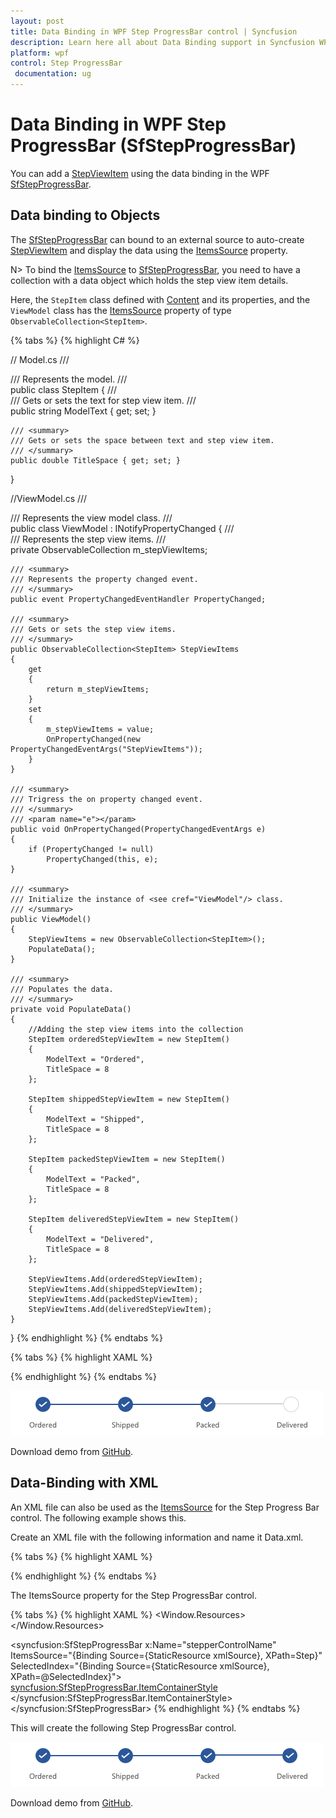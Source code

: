 ```yaml
---
layout: post
title: Data Binding in WPF Step ProgressBar control | Syncfusion
description: Learn here all about Data Binding support in Syncfusion WPF Step ProgressBar (SfStepProgressBar) control and more.
platform: wpf
control: Step ProgressBar
 documentation: ug
---
```


# Data Binding in WPF Step ProgressBar (SfStepProgressBar)

You can add a [StepViewItem](https://help.syncfusion.com/cr/wpf/Syncfusion.UI.Xaml.ProgressBar.StepViewItem.html) using the data binding in the WPF [SfStepProgressBar](https://help.syncfusion.com/cr/wpf/Syncfusion.UI.Xaml.ProgressBar.SfStepProgressBar.html).

## Data binding to Objects

The [SfStepProgressBar](https://help.syncfusion.com/cr/wpf/Syncfusion.UI.Xaml.ProgressBar.SfStepProgressBar.html) can bound to an external source to auto-create [StepViewItem](https://help.syncfusion.com/cr/wpf/Syncfusion.UI.Xaml.ProgressBar.StepViewItem.html) and display the data using the [ItemsSource](https://docs.microsoft.com/en-us/previous-versions/windows/silverlight/dotnet-windows-silverlight/ms593015(v=vs.95)#:~:text=You%20can%20add%20items%20to,items%20property%20are%20read%2Donly.) property.   

N> To bind the [ItemsSource](https://docs.microsoft.com/en-us/previous-versions/windows/silverlight/dotnet-windows-silverlight/ms593015(v=vs.95)#:~:text=You%20can%20add%20items%20to,items%20property%20are%20read%2Donly.) to [SfStepProgressBar](https://help.syncfusion.com/cr/wpf/Syncfusion.UI.Xaml.ProgressBar.SfStepProgressBar.html), you need to have a collection with a data object which holds the step view item details.

Here, the `StepItem` class defined with [Content](https://docs.microsoft.com/en-us/dotnet/api/system.windows.controls.contentcontrol.content?view=net-5.0) and its properties, and the `ViewModel` class has the [ItemsSource](https://docs.microsoft.com/en-us/previous-versions/windows/silverlight/dotnet-windows-silverlight/ms593015(v=vs.95)#:~:text=You%20can%20add%20items%20to,items%20property%20are%20read%2Donly.) property of type `ObservableCollection<StepItem>`.

{% tabs %}
{% highlight C# %}

// Model.cs
/// <summary>
/// Represents the model.
/// </summary>
public class StepItem 
{
    /// <summary>
    /// Gets or sets the text for step view item.
    /// </summary>
    public string ModelText { get; set; } 
        
    /// <summary>
    /// Gets or sets the space between text and step view item.
    /// </summary>
    public double TitleSpace { get; set; }
}

//ViewModel.cs
/// <summary>
/// Represents the view model class.
/// </summary>
public class ViewModel : INotifyPropertyChanged
{
    /// <summary>
    /// Represents the step view items.
    /// </summary>
    private ObservableCollection<StepItem> m_stepViewItems;

    /// <summary>
    /// Represents the property changed event.
    /// </summary>
    public event PropertyChangedEventHandler PropertyChanged;

    /// <summary>
    /// Gets or sets the step view items.
    /// </summary>
    public ObservableCollection<StepItem> StepViewItems
    {
        get
        {
            return m_stepViewItems;
        }
        set
        {
            m_stepViewItems = value;
            OnPropertyChanged(new PropertyChangedEventArgs("StepViewItems"));
        }
    }

    /// <summary>
    /// Trigress the on property changed event.
    /// </summary>
    /// <param name="e"></param>
    public void OnPropertyChanged(PropertyChangedEventArgs e)
    {
        if (PropertyChanged != null)
            PropertyChanged(this, e);
    }

    /// <summary>
    /// Initialize the instance of <see cref="ViewModel"/> class.
    /// </summary>
    public ViewModel()
    {
        StepViewItems = new ObservableCollection<StepItem>();
        PopulateData();
    }

    /// <summary>
    /// Populates the data.
    /// </summary>
    private void PopulateData()
    {
        //Adding the step view items into the collection
        StepItem orderedStepViewItem = new StepItem()
        {
            ModelText = "Ordered",
            TitleSpace = 8
        };

        StepItem shippedStepViewItem = new StepItem()
        {
            ModelText = "Shipped",
            TitleSpace = 8
        };

        StepItem packedStepViewItem = new StepItem()
        {
            ModelText = "Packed",
            TitleSpace = 8
        };

        StepItem deliveredStepViewItem = new StepItem()
        {
            ModelText = "Delivered",
            TitleSpace = 8
        };

        StepViewItems.Add(orderedStepViewItem);
        StepViewItems.Add(shippedStepViewItem);
        StepViewItems.Add(packedStepViewItem);
        StepViewItems.Add(deliveredStepViewItem);
    }
}
{% endhighlight %}
{% endtabs %}

{% tabs %}
{% highlight XAML %}

<Grid Name="grid">
    <syncfusion:SfStepProgressBar
        x:Name="stepperControlName"
        Margin="40"
        ItemsSource="{Binding StepViewItems}"
        Orientation="Horizontal"
        SelectedIndex="2">
        <syncfusion:SfStepProgressBar.ItemContainerStyle>
            <Style TargetType="syncfusion:StepViewItem">
                <Setter Property="Content" Value="{Binding ModelText}" />
                <Setter Property="TextSpacing" Value="{Binding TitleSpace}" />
            </Style>
        </syncfusion:SfStepProgressBar.ItemContainerStyle>
        <syncfusion:SfStepProgressBar.DataContext>
            <local:ViewModel />
        </syncfusion:SfStepProgressBar.DataContext>
    </syncfusion:SfStepProgressBar>
</Grid>
{% endhighlight %}
{% endtabs %}

![WPF Step ProgressBar control auto creates stepview item from objects using data binding](Data-binding_images/Data-Binding.png)

Download demo from [GitHub](https://github.com/SyncfusionExamples/WPF-StepProgressBar-Demos/tree/master/Samples/DataBindingToObjects).

## Data-Binding with XML

An XML file can also be used as the [ItemsSource](https://docs.microsoft.com/en-us/previous-versions/windows/silverlight/dotnet-windows-silverlight/ms593015(v=vs.95)#:~:text=You%20can%20add%20items%20to,items%20property%20are%20read%2Donly.) for the Step Progress Bar control. The following example shows this.

Create an XML file with the following information and name it Data.xml.

{% tabs %}
{% highlight XAML %}
<?xml version="1.0" encoding="utf-8" ?>

<StepItems SelectedIndex="3">

<Step Name="Ordered"/>
<Step Name="Shipped"/>
<Step Name="Packed"/>
<Step Name="Delivered"/>

</StepItems>
{% endhighlight %}
{% endtabs %}			

The ItemsSource property for the Step ProgressBar control.

{% tabs %}
{% highlight XAML %}
<Window.Resources>
<XmlDataProvider x:Key="xmlSource" Source="Data.xml" XPath="StepItems" />
</Window.Resources>

<syncfusion:SfStepProgressBar x:Name="stepperControlName"
    ItemsSource="{Binding Source={StaticResource xmlSource}, XPath=Step}"
    SelectedIndex="{Binding Source={StaticResource xmlSource}, XPath=@SelectedIndex}">
    <syncfusion:SfStepProgressBar.ItemContainerStyle>
        <Style TargetType="syncfusion:StepViewItem">
            <Setter Property="Content" Value="{Binding XPath=@Name}" />
        </Style>
    </syncfusion:SfStepProgressBar.ItemContainerStyle>
</syncfusion:SfStepProgressBar>
{% endhighlight %}
{% endtabs %}
		
This will create the following Step ProgressBar control.

![WPF Step ProgressBar auto creates stepview item from XML using data binding](Data-Binding_images/Data-Binding_img.png)

Download demo from [GitHub](https://github.com/SyncfusionExamples/WPF-StepProgressBar-Demos/tree/master/Samples/DataBindingWithXml).
